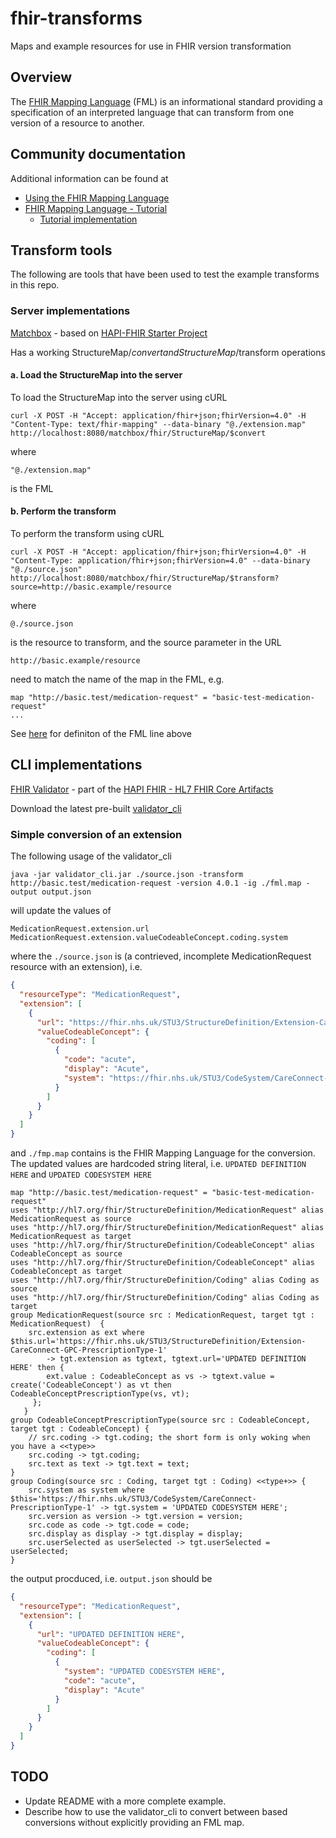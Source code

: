 # fhir-transforms

Maps and example resources for use in FHIR version transformation

## Overview

The [FHIR Mapping Language](http://www.hl7.org/fhir/mapping-language.html) (FML) is an informational standard providing a specification of an interpreted language that can transform from one version of a resource to another. 

## Community documentation

Additional information can be found at

* [Using the FHIR Mapping Language](https://confluence.hl7.org/display/FHIR/Using+the+FHIR+Mapping+Language)
* [FHIR Mapping Language - Tutorial](https://www.hl7.org/fhir/mapping-tutorial.html)
  * [Tutorial implementation](https://www.hl7.org/fhir/mapping-tutorial.html)

## Transform tools

The following are tools that have been used to test the example transforms in this repo.

### Server implementations

[Matchbox](https://github.com/ahdis/matchbox) - based on [HAPI-FHIR Starter Project](https://github.com/hapifhir/hapi-fhir-jpaserver-starter)

Has a working StructureMap/$convert and StructureMap/$transform operations

#### a. Load the StructureMap into the server

To load the StructureMap into the server using cURL

```shell
curl -X POST -H "Accept: application/fhir+json;fhirVersion=4.0" -H "Content-Type: text/fhir-mapping" --data-binary "@./extension.map" http://localhost:8080/matchbox/fhir/StructureMap/$convert
```

where

```shell
"@./extension.map"
```

is the FML

#### b. Perform the transform

To perform the transform using cURL

```shell
curl -X POST -H "Accept: application/fhir+json;fhirVersion=4.0" -H "Content-Type: application/fhir+json;fhirVersion=4.0" --data-binary "@./source.json" http://localhost:8080/matchbox/fhir/StructureMap/$transform?source=http://basic.example/resource
```

where

```shell
@./source.json
```

is the resource to transform, and the source parameter in the URL

```shell
http://basic.example/resource
```

need to match the name of the map in the FML, e.g.

```
map "http://basic.test/medication-request" = "basic-test-medication-request"
...
```

See [here](http://www.hl7.org/fhir/mapping-language.html#metadata) for definiton of the FML line above

## CLI implementations

[FHIR Validator](https://confluence.hl7.org/display/FHIR/Using+the+FHIR+Validator) - part of the [HAPI FHIR - HL7 FHIR Core Artifacts](https://github.com/hapifhir/org.hl7.fhir.core)

Download the latest pre-built [validator_cli](https://github.com/hapifhir/org.hl7.fhir.core/releases/latest/download/validator_cli.jar)

### Simple conversion of an extension

The following usage of the validator_cli 

```shell
java -jar validator_cli.jar ./source.json -transform http://basic.test/medication-request -version 4.0.1 -ig ./fml.map -output output.json
```

will update the values of

```
MedicationRequest.extension.url
MedicationRequest.extension.valueCodeableConcept.coding.system
```

where the `./source.json` is (a contrieved, incomplete MedicationRequest resource with an extension), i.e.

```json
{
  "resourceType": "MedicationRequest",
  "extension": [
    {
      "url": "https://fhir.nhs.uk/STU3/StructureDefinition/Extension-CareConnect-GPC-PrescriptionType-1",
      "valueCodeableConcept": {
        "coding": [
          {
            "code": "acute",
            "display": "Acute",
            "system": "https://fhir.nhs.uk/STU3/CodeSystem/CareConnect-PrescriptionType-1"
          }
        ]
      }
    }
  ]
}
```

and `./fmp.map` contains is the FHIR Mapping Language for the conversion.  The updated values are hardcoded string literal, i.e. `UPDATED DEFINITION HERE` and `UPDATED CODESYSTEM HERE`

```
map "http://basic.test/medication-request" = "basic-test-medication-request"
uses "http://hl7.org/fhir/StructureDefinition/MedicationRequest" alias MedicationRequest as source
uses "http://hl7.org/fhir/StructureDefinition/MedicationRequest" alias MedicationRequest as target
uses "http://hl7.org/fhir/StructureDefinition/CodeableConcept" alias CodeableConcept as source
uses "http://hl7.org/fhir/StructureDefinition/CodeableConcept" alias CodeableConcept as target
uses "http://hl7.org/fhir/StructureDefinition/Coding" alias Coding as source
uses "http://hl7.org/fhir/StructureDefinition/Coding" alias Coding as target
group MedicationRequest(source src : MedicationRequest, target tgt : MedicationRequest)  {
    src.extension as ext where $this.url='https://fhir.nhs.uk/STU3/StructureDefinition/Extension-CareConnect-GPC-PrescriptionType-1'
        -> tgt.extension as tgtext, tgtext.url='UPDATED DEFINITION HERE' then {
        ext.value : CodeableConcept as vs -> tgtext.value = create('CodeableConcept') as vt then CodeableConceptPrescriptionType(vs, vt);
     };
   }
group CodeableConceptPrescriptionType(source src : CodeableConcept, target tgt : CodeableConcept) {
    // src.coding -> tgt.coding; the short form is only woking when you have a <<type>>
    src.coding -> tgt.coding;
    src.text as text -> tgt.text = text;
}
group Coding(source src : Coding, target tgt : Coding) <<type+>> {
    src.system as system where $this='https://fhir.nhs.uk/STU3/CodeSystem/CareConnect-PrescriptionType-1' -> tgt.system = 'UPDATED CODESYSTEM HERE';
    src.version as version -> tgt.version = version;
    src.code as code -> tgt.code = code;
    src.display as display -> tgt.display = display;
    src.userSelected as userSelected -> tgt.userSelected = userSelected;
}
```

the output procduced, i.e. `output.json` should be

```json
{
  "resourceType": "MedicationRequest",
  "extension": [
    {
      "url": "UPDATED DEFINITION HERE",
      "valueCodeableConcept": {
        "coding": [
          {
            "system": "UPDATED CODESYSTEM HERE",
            "code": "acute",
            "display": "Acute"
          }
        ]
      }
    }
  ]
}
```

## TODO

* Update README with a more complete example.
* Describe how to use the validator_cli to convert between based conversions without explicitly providing an FML map.
